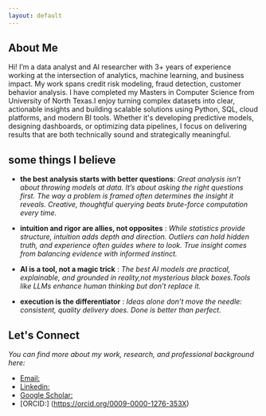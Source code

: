 ```yaml
---
layout: default
---
```


## About Me



Hi! I’m a data analyst and AI researcher with 3+ years of experience working at the intersection of analytics, machine learning, and business impact. My work spans credit risk modeling, fraud detection, customer behavior analysis. I have completed my Masters in Computer Science from University of North Texas.I enjoy turning complex datasets into clear, actionable insights and building scalable solutions using Python, SQL, cloud platforms, and modern BI tools. Whether it's developing predictive models, designing dashboards, or optimizing data pipelines, I focus on delivering results that are both technically sound and strategically meaningful. 


## some things I believe
 * **the best analysis starts with better questions**: *Great analysis isn’t about throwing models at data. It’s about asking the right questions first. The way a problem is framed often determines the insight it reveals. Creative, thoughtful querying beats brute-force computation every time.*

 * **intuition and rigor are allies, not opposites** : *While statistics provide structure, intuition adds depth and direction. Outliers can hold hidden truth, and experience often guides where to look. True insight comes from balancing evidence with informed instinct.*

 * **AI is a tool, not a magic trick** : *The best AI models are practical, explainable, and grounded in reality,not mysterious black boxes.Tools like LLMs enhance human thinking but don’t replace it.*
   
 * **execution is the differentiator** : *Ideas alone don’t move the needle:  consistent, quality delivery does. Done is better than perfect.*

## Let's Connect
*You can find more about my work, research, and professional background here:*
* [Email:](aadeshupadhyay30@gmail.com)
* [Linkedin:](https://www.linkedin.com/in/aadeshupadhyay)
* [Google Scholar:](https://scholar.google.com/citations?user=sTxENtUAAAAJ&hl=en) 
* [ORCID:] (https://orcid.org/0009-0000-1276-353X)



